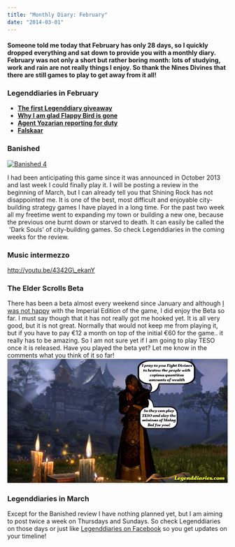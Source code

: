 ```yaml
---
title: "Monthly Diary: February"
date: "2014-03-01"
---
```


#### Someone told me today that February has only 28 days, so I quickly dropped everything and sat down to provide you with a monthly diary. February was not only a short but rather boring month: lots of studying, work and rain are not really things I enjoy. So thank the Nines Divines that there are still games to play to get away from it all!

### Legenddiaries in February

- **[The first Legenddiary giveaway](http://www.legenddiaries.com/other/humble-bundle-giveaway/)**
- **[Why I am glad Flappy Bird is gone](http://www.legenddiaries.com/articles/why-i-am-glad-flappy-bird-is-gone/)**
- **[Agent Yozarian reporting for duty](http://www.legenddiaries.com/articles/agent-yozarian-reporting-for-dut/)**
- **[Falskaar](http://www.legenddiaries.com/articles/falskaar/)**

### Banished

[![Banished 4](images/Banished-4.jpg)](http://www.legenddiaries.com/wp-content/uploads/2014/02/Banished-4.jpg)

I had been anticipating this game since it was announced in October 2013 and last week I could finally play it. I will be posting a review in the beginning of March, but I can already tell you that Shining Rock has not disappointed me. It is one of the best, most difficult and enjoyable city-building strategy games I have played in a long time. For the past two week all my freetime went to expanding my town or building a new one, because the previous one burnt down or starved to death. It can easily be called the  'Dark Souls' of city-building games. So check Legenddiaries in the coming weeks for the review.

### Music intermezzo

http://youtu.be/4342G\_ekanY

### The Elder Scrolls Beta

There has been a beta almost every weekend since January and although [I was not happy](http://www.legenddiaries.com/articles/imperialeditionteso/) with the Imperial Edition of the game, I did enjoy the Beta so far. I must say though that it has not really got me hooked yet. It is all very good, but it is not great. Normally that would not keep me from playing it, but if you have to pay €12 a month on top of the initial €60 for the game.. it really has to be amazing. So I am not sure yet if I am going to play TESO once it is released. Have you played the beta yet? Let me know in the comments what you think of it so far!![](images/tumblr_n084oqgT2G1s5en3to1_r1_1280.jpg)

### Legenddiaries in March

Except for the Banished review I have nothing planned yet, but I am aiming to post twice a week on Thursdays and Sundays. So check Legenddiaries on those days or just like [Legenddiaries on Facebook](https://www.facebook.com/Legenddiaries) so you get updates on your timeline!
